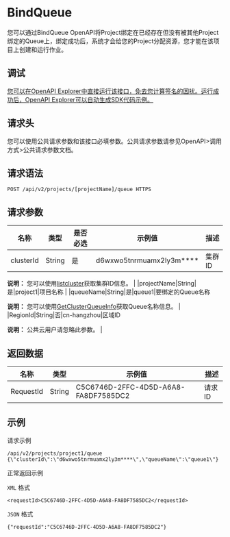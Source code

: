 # BindQueue

您可以通过BindQueue OpenAPI将Project绑定在已经存在但没有被其他Project绑定的Queue上，绑定成功后，系统才会给您的Project分配资源，您才能在该项目上创建和运行作业。

## 调试

[您可以在OpenAPI Explorer中直接运行该接口，免去您计算签名的困扰。运行成功后，OpenAPI Explorer可以自动生成SDK代码示例。](https://api.aliyun.com/#product=foas&api=BindQueue&type=ROA&version=2018-11-11)

## 请求头

您可以使用公共请求参数和该接口必填参数。公共请求参数请参见OpenAPI\>调用方式\>公共请求参数文档。

## 请求语法

```
POST /api/v2/projects/[projectName]/queue HTTPS
```

## 请求参数

|名称|类型|是否必选|示例值|描述|
|--|--|----|---|--|
|clusterId|String|是|d6wxwo5tnrmuamx2ly3m\*\*\*\*|集群ID

 **说明：** 您可以使用[listcluster](~~117251~~)获取集群ID信息。 |
|projectName|String|是|project1|项目名称 |
|queueName|String|是|queue1|要绑定的Queue名称

 **说明：** 您可以使用[GetClusterQueueInfo](~~117517~~)获取Queue名称信息。 |
|RegionId|String|否|cn-hangzhou|区域ID

 **说明：** 公共云用户请忽略此参数。 |

## 返回数据

|名称|类型|示例值|描述|
|--|--|---|--|
|RequestId|String|C5C6746D-2FFC-4D5D-A6A8-FA8DF7585DC2|请求ID |

## 示例

请求示例

```
/api/v2/projects/project1/queue
{\"clusterId\":\"d6wxwo5tnrmuamx2ly3m****\",\"queueName\":\"queue1\"}
```

正常返回示例

`XML` 格式

```
<requestId>C5C6746D-2FFC-4D5D-A6A8-FA8DF7585DC2</requestId>
```

`JSON` 格式

```
{"requestId":"C5C6746D-2FFC-4D5D-A6A8-FA8DF7585DC2"}
```

